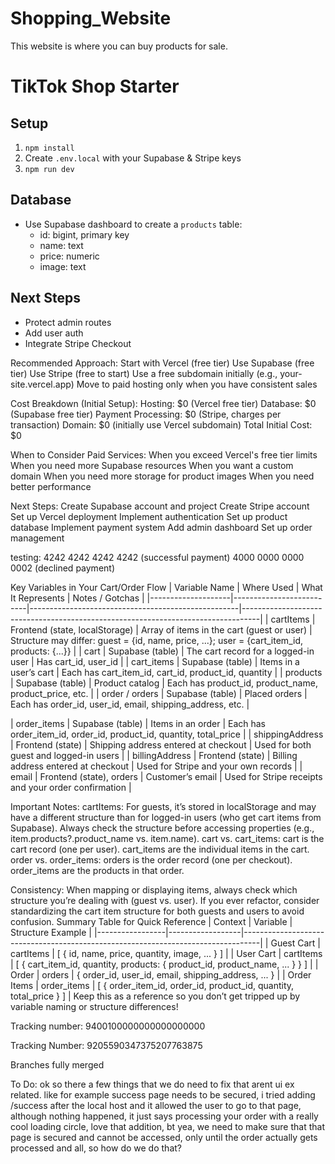# Shopping_Website
This website is where you can buy products for sale. 

# TikTok Shop Starter

## Setup
1. `npm install`
2. Create `.env.local` with your Supabase & Stripe keys
3. `npm run dev`

## Database
- Use Supabase dashboard to create a `products` table:
  - id: bigint, primary key
  - name: text
  - price: numeric
  - image: text

## Next Steps
- Protect admin routes
- Add user auth
- Integrate Stripe Checkout 


Recommended Approach:
Start with Vercel (free tier)
Use Supabase (free tier)
Use Stripe (free to start)
Use a free subdomain initially (e.g., your-site.vercel.app)
Move to paid hosting only when you have consistent sales

Cost Breakdown (Initial Setup):
Hosting: $0 (Vercel free tier)
Database: $0 (Supabase free tier)
Payment Processing: $0 (Stripe, charges per transaction)
Domain: $0 (initially use Vercel subdomain)
Total Initial Cost: $0

When to Consider Paid Services:
When you exceed Vercel's free tier limits
When you need more Supabase resources
When you want a custom domain
When you need more storage for product images
When you need better performance


Next Steps:
Create Supabase account and project
Create Stripe account
Set up Vercel deployment
Implement authentication
Set up product database
Implement payment system
Add admin dashboard
Set up order management

testing:
4242 4242 4242 4242 (successful payment)
4000 0000 0000 0002 (declined payment)



Key Variables in Your Cart/Order Flow
| Variable Name | Where Used | What It Represents | Notes / Gotchas |
|--------------------|--------------------------|----------------------------------------------------|----------------------------------------------------------------------------------|
| cartItems | Frontend (state, localStorage) | Array of items in the cart (guest or user) | Structure may differ: guest = {id, name, price, ...}; user = {cart_item_id, products: {...}} |
| cart | Supabase (table) | The cart record for a logged-in user | Has cart_id, user_id |
| cart_items | Supabase (table) | Items in a user’s cart | Each has cart_item_id, cart_id, product_id, quantity |
| products | Supabase (table) | Product catalog | Each has product_id, product_name, product_price, etc. |
| order / orders | Supabase (table) | Placed orders | Each has order_id, user_id, email, shipping_address, etc. |

| order_items | Supabase (table) | Items in an order | Each has order_item_id, order_id, product_id, quantity, total_price |
| shippingAddress | Frontend (state) | Shipping address entered at checkout | Used for both guest and logged-in users |
| billingAddress | Frontend (state) | Billing address entered at checkout | Used for Stripe and your own records |
| email | Frontend (state), orders | Customer’s email | Used for Stripe receipts and your order confirmation |


Important Notes:
cartItems:
For guests, it’s stored in localStorage and may have a different structure than for logged-in users (who get cart items from Supabase).
Always check the structure before accessing properties (e.g., item.products?.product_name vs. item.name).
cart vs. cart_items:
cart is the cart record (one per user).
cart_items are the individual items in the cart.
order vs. order_items:
orders is the order record (one per checkout).
order_items are the products in that order.

Consistency:
When mapping or displaying items, always check which structure you’re dealing with (guest vs. user).
If you ever refactor, consider standardizing the cart item structure for both guests and users to avoid confusion.
Summary Table for Quick Reference
| Context | Variable | Structure Example |
|-----------------|------------------|----------------------------------------------------------------------------------|
| Guest Cart | cartItems | [ { id, name, price, quantity, image, ... } ] |
| User Cart | cartItems | [ { cart_item_id, quantity, products: { product_id, product_name, ... } } ] |
| Order | orders | { order_id, user_id, email, shipping_address, ... } |
| Order Items | order_items | [ { order_item_id, order_id, product_id, quantity, total_price } ] |
Keep this as a reference so you don’t get tripped up by variable naming or structure differences!


Tracking number:
9400100000000000000000

Tracking Number: 9205590347375207763875


Branches fully merged

To Do:
ok so there a few things that we do need to fix that arent ui ex related. like for example success page needs to be secured, i tried adding /success after the local host and it allowed the user to go to that page, although nothing happened, it just says processing your order with a really cool loading circle, love that addition, bt yea, we need to make sure that that page is secured and cannot be accessed, only until the order actually gets processed and all, so how do we do that?

